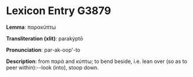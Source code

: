 # Lexicon Entry G3879

**Lemma**: παρακύπτω

**Transliteration (xlit)**: parakýptō

**Pronunciation**: par-ak-oop'-to

**Description**:
from παρά and κύπτω; to bend beside, i.e. lean over (so as to peer within):--look (into), stoop down.
